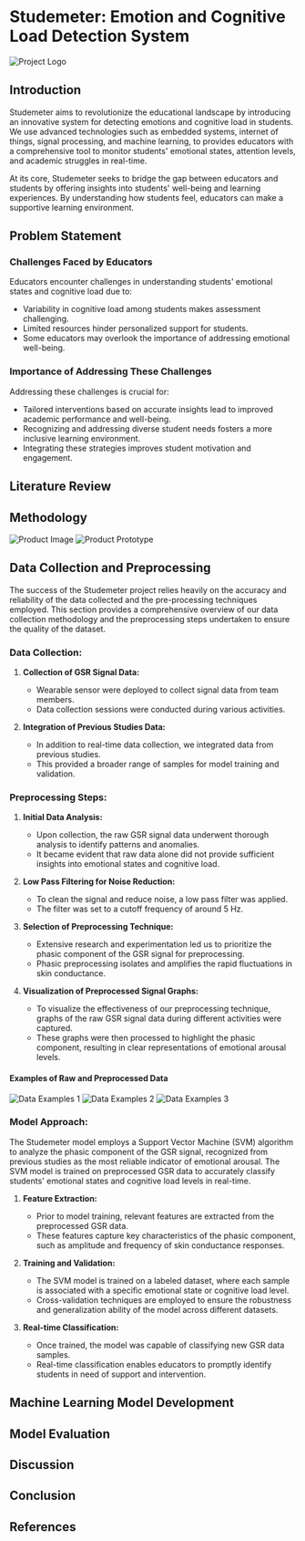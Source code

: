 # Studemeter: Emotion and Cognitive Load Detection System

![Project Logo](./assets/images/studemeter-logo.svg)

## Introduction

Studemeter aims to revolutionize the educational landscape by 
introducing an innovative system for detecting emotions and cognitive 
load in students. 
We use advanced technologies such as embedded systems, internet of things,
signal processing, and machine learning, 
to provides educators with a comprehensive tool to monitor students' 
emotional states, attention levels, and academic struggles in real-time.

At its core, Studemeter seeks to bridge the gap between educators and students 
by offering insights into students' well-being and learning experiences.
By understanding how students feel, educators can make a supportive 
learning environment.

## Problem Statement
### Challenges Faced by Educators
Educators encounter challenges in understanding students' emotional states and 
cognitive load due to:
- Variability in cognitive load among students makes assessment challenging.
- Limited resources hinder personalized support for students.
- Some educators may overlook the importance of addressing emotional well-being.

### Importance of Addressing These Challenges
Addressing these challenges is crucial for:
- Tailored interventions based on accurate insights lead to improved academic 
  performance and well-being.
- Recognizing and addressing diverse student needs fosters a more inclusive 
  learning environment.
- Integrating these strategies improves student motivation and engagement.

## Literature Review
<!-- - Summary of existing research and literature related to emotion detection and  -->
<!-- cognitive load measurement using GSR sensors -->
<!-- - Insights gained from previous studies and their relevance to the current project -->

## Methodology
<!-- - Overview of the approach used to develop the emotion and cognitive load detection system -->
<!-- - Description of the machine learning model architecture and algorithms employed -->
<!-- - Explanation of the data collection process and sensor integration -->

![Product Image](./assets/images/gsr-in-hand-example.png)
![Product Prototype](./assets/images/hardware-prototype.png)

## Data Collection and Preprocessing
The success of the Studemeter project relies heavily on the accuracy 
and reliability of the data collected and the pre-processing techniques employed. 
This section provides a comprehensive overview of our data collection methodology 
and the preprocessing steps undertaken to ensure the quality of the dataset.

### Data Collection:
1. **Collection of GSR Signal Data:** 
   - Wearable sensor were deployed to collect signal data from team members.
   - Data collection sessions were conducted during various activities.

2. **Integration of Previous Studies Data:**
   - In addition to real-time data collection, we integrated data from previous studies.
   - This provided a broader range of samples for model training and validation.

### Preprocessing Steps:
1. **Initial Data Analysis:** 
   - Upon collection, the raw GSR signal data underwent thorough analysis to identify patterns and anomalies.
   - It became evident that raw data alone did not provide sufficient insights into emotional states and cognitive load.

2. **Low Pass Filtering for Noise Reduction:** 
   - To clean the signal and reduce noise, a low pass filter was applied.
   - The filter was set to a cutoff frequency of around 5 Hz.

3. **Selection of Preprocessing Technique:** 
   - Extensive research and experimentation led us to prioritize the phasic component of the GSR signal for preprocessing.
   - Phasic preprocessing isolates and amplifies the rapid fluctuations in skin conductance.

4. **Visualization of Preprocessed Signal Graphs:**
   - To visualize the effectiveness of our preprocessing technique, graphs of the raw GSR signal data during different activities were captured.
   - These graphs were then processed to highlight the phasic component, resulting in clear representations of emotional arousal levels.

#### Examples of Raw and Preprocessed Data
![Data Examples 1](./assets/images/data-examples-1.jpeg)
![Data Examples 2](./assets/images/data-examples-2.jpeg)
![Data Examples 3](./assets/images/data-examples-3.jpeg)


### Model Approach:
The Studemeter model employs a Support Vector Machine (SVM) algorithm to analyze the 
phasic component of the GSR signal, recognized from previous studies as the most reliable 
indicator of emotional arousal. 
The SVM model is trained on preprocessed GSR data to accurately 
classify students' emotional states and cognitive load levels in real-time.

1. **Feature Extraction:** 
   - Prior to model training, relevant features are extracted from the preprocessed GSR data. 
   - These features capture key characteristics of the phasic component, such as amplitude and frequency of skin conductance responses.

2. **Training and Validation:** 
   - The SVM model is trained on a labeled dataset, where each sample is associated with a specific emotional state or cognitive load level.
   - Cross-validation techniques are employed to ensure the robustness and generalization ability of the model across different datasets.

3. **Real-time Classification:** 
   - Once trained, the model was capable of classifying new GSR data samples.
   - Real-time classification enables educators to promptly identify students in need of support and intervention.

## Machine Learning Model Development
<!-- - Description of the machine learning model design and development process -->
<!-- - Explanation of the feature selection and engineering techniques used -->
<!-- - Training methodology and hyperparameter tuning strategies employed -->

## Model Evaluation
<!-- - Evaluation metrics used to assess the performance of the emotion and 
cognitive load detection model -->
<!-- - Results of the model evaluation and analysis of its effectiveness -->

## Discussion
<!-- - Interpretation of the findings from the model evaluation -->
<!-- - Implications of the results for educational practice and student well-being -->
<!-- - Limitations of the study and areas for future research -->

## Conclusion
<!-- - Summary of the key findings and contributions of the project -->
<!-- - Importance of the developed system for enhancing student support and educational outcomes -->

## References
<!-- - List of references cited throughout the documentation -->
<!-- - Academic papers, articles, and other sources used to inform the project -->
